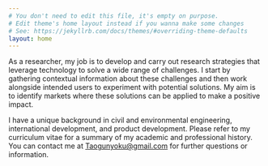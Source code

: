 ```yaml
---
# You don't need to edit this file, it's empty on purpose.
# Edit theme's home layout instead if you wanna make some changes
# See: https://jekyllrb.com/docs/themes/#overriding-theme-defaults
layout: home
---
```

As a researcher, my job is to develop and carry out research strategies that leverage technology to solve a wide range of challenges. I start by gathering contextual information about these challenges and then work alongside intended users to experiment with potential solutions. My aim is to identify markets where these solutions can be applied to make a positive impact.

I have a unique background in civil and environmental engineering, international development, and product development. Please refer to my curriculum vitae for a summary of my academic and professional history. You can contact me at <a href="mailto:Taogunyoku@gmail.com">Taogunyoku@gmail.com</a> for further questions or information.
